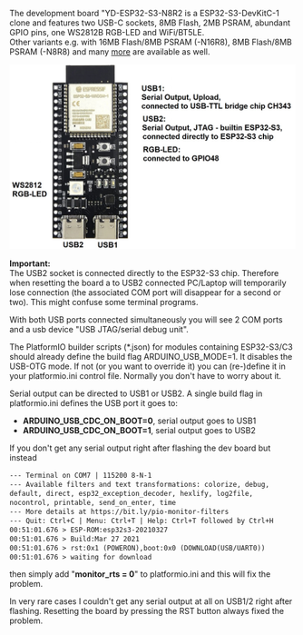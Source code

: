 The development board "YD-ESP32-S3-N8R2 is a  ESP32-S3-DevKitC-1 clone and features two USB-C sockets, 8MB Flash, 2MB PSRAM, abundant GPIO pins, one WS2812B RGB-LED and WiFi/BT5LE.  
Other variants e.g. with 16MB Flash/8MB PSRAM (-N16R8), 8MB Flash/8MB PSRAM (-N8R8) and many [more](doc/YD-ESP32-S3_DevBoard_Variants.JPG) are available as well.

![](doc/YD-ESP32-S3_DevBoard2.jpg)

**Important:**  
The USB2 socket is connected directly to the ESP32-S3 chip. Therefore when resetting the board a to USB2 connected PC/Laptop will temporarily lose connection (the associated COM port will disappear for a second or two). This might confuse some terminal programs.  

With both USB ports connected simultaneously you will see 2 COM ports and a usb device "USB JTAG/serial debug unit".  

The PlatformIO builder scripts (*.json) for modules containing ESP32-S3/C3 should already define the build flag ARDUINO_USB_MODE=1. It disables the USB-OTG mode. If not (or you want to override it) you can (re-)define it in your platformio.ini control file. Normally you don't have to worry about it.

Serial output can be directed to USB1 or USB2. A single build flag in platformio.ini defines the USB port it goes to:
- **ARDUINO_USB_CDC_ON_BOOT=0**, serial output goes to USB1
- **ARDUINO_USB_CDC_ON_BOOT=1**, serial output goes to USB2

If you don't get any serial output right after flashing the dev board but instead
```
--- Terminal on COM7 | 115200 8-N-1
--- Available filters and text transformations: colorize, debug, default, direct, esp32_exception_decoder, hexlify, log2file, nocontrol, printable, send_on_enter, time
--- More details at https://bit.ly/pio-monitor-filters
--- Quit: Ctrl+C | Menu: Ctrl+T | Help: Ctrl+T followed by Ctrl+H
00:51:01.676 > ESP-ROM:esp32s3-20210327
00:51:01.676 > Build:Mar 27 2021
00:51:01.676 > rst:0x1 (POWERON),boot:0x0 (DOWNLOAD(USB/UART0))
00:51:01.676 > waiting for download
```  
then simply add "**monitor_rts = 0**" to platformio.ini and this will fix the problem.

In very rare cases I couldn't get any serial output at all on USB1/2 right after flashing. Resetting the board by pressing the RST button always fixed the problem.

